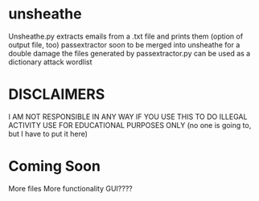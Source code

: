 # unsheathe
Unsheathe.py extracts emails from a .txt file and prints them (option of output file, too)
passextractor soon to be merged into unsheathe for a double damage
the files generated by passextractor.py can be used as a dictionary attack wordlist

# DISCLAIMERS
I AM NOT RESPONSIBLE IN ANY WAY IF YOU USE THIS TO DO ILLEGAL ACTIVITY
USE FOR EDUCATIONAL PURPOSES ONLY (no one is going to, but I have to put it here)


# Coming Soon
More files
More functionality
GUI????
